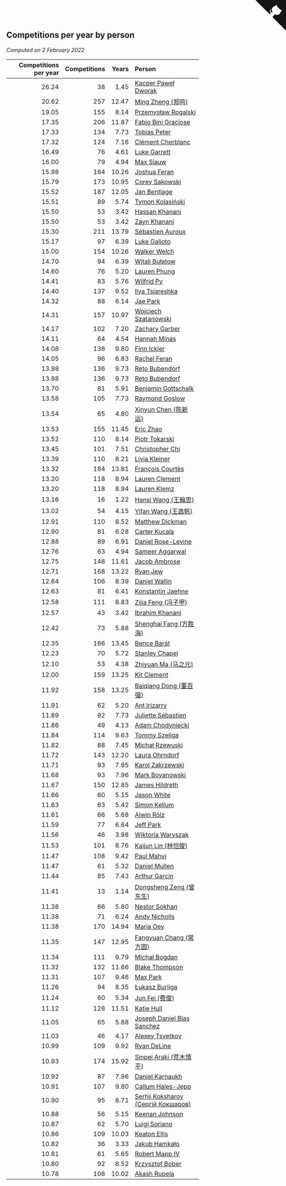 ## Competitions per year by person

*Computed on  2 February 2022*

| Competitions per year | Competitions | Years | Person |
| ---: | ---: | ---: | :--- |
| 26.24 | 38 | 1.45 | [Kacper Paweł Dworak](https://www.worldcubeassociation.org/persons/2020DWOR01) |
| 20.62 | 257 | 12.47 | [Ming Zheng (郑鸣)](https://www.worldcubeassociation.org/persons/2009ZHEN11) |
| 19.05 | 155 | 8.14 | [Przemysław Rogalski](https://www.worldcubeassociation.org/persons/2013ROGA02) |
| 17.35 | 206 | 11.87 | [Fabio Bini Graciose](https://www.worldcubeassociation.org/persons/2010GRAC02) |
| 17.33 | 134 | 7.73 | [Tobias Peter](https://www.worldcubeassociation.org/persons/2014PETE03) |
| 17.32 | 124 | 7.16 | [Clément Cherblanc](https://www.worldcubeassociation.org/persons/2014CHER05) |
| 16.49 | 76 | 4.61 | [Luke Garrett](https://www.worldcubeassociation.org/persons/2017GARR05) |
| 16.00 | 79 | 4.94 | [Max Siauw](https://www.worldcubeassociation.org/persons/2017SIAU02) |
| 15.98 | 164 | 10.26 | [Joshua Feran](https://www.worldcubeassociation.org/persons/2011FERA01) |
| 15.79 | 173 | 10.95 | [Corey Sakowski](https://www.worldcubeassociation.org/persons/2011SAKO01) |
| 15.52 | 187 | 12.05 | [Jan Bentlage](https://www.worldcubeassociation.org/persons/2010BENT01) |
| 15.51 | 89 | 5.74 | [Tymon Kolasiński](https://www.worldcubeassociation.org/persons/2016KOLA02) |
| 15.50 | 53 | 3.42 | [Hassan Khanani](https://www.worldcubeassociation.org/persons/2018KHAN26) |
| 15.50 | 53 | 3.42 | [Zayn Khanani](https://www.worldcubeassociation.org/persons/2018KHAN28) |
| 15.30 | 211 | 13.79 | [Sébastien Auroux](https://www.worldcubeassociation.org/persons/2008AURO01) |
| 15.17 | 97 | 6.39 | [Luke Galioto](https://www.worldcubeassociation.org/persons/2015GALI02) |
| 15.00 | 154 | 10.26 | [Walker Welch](https://www.worldcubeassociation.org/persons/2011WELC01) |
| 14.70 | 94 | 6.39 | [Witali Bułatow](https://www.worldcubeassociation.org/persons/2015BUAT01) |
| 14.60 | 76 | 5.20 | [Lauren Phung](https://www.worldcubeassociation.org/persons/2016PHUN02) |
| 14.41 | 83 | 5.76 | [Wilfrid Py](https://www.worldcubeassociation.org/persons/2016PYWI01) |
| 14.40 | 137 | 9.52 | [Ilya Tsiareshka](https://www.worldcubeassociation.org/persons/2012TERE01) |
| 14.32 | 88 | 6.14 | [Jae Park](https://www.worldcubeassociation.org/persons/2015PARK24) |
| 14.31 | 157 | 10.97 | [Wojciech Szatanowski](https://www.worldcubeassociation.org/persons/2011SZAT01) |
| 14.17 | 102 | 7.20 | [Zachary Garber](https://www.worldcubeassociation.org/persons/2014GARB01) |
| 14.11 | 64 | 4.54 | [Hannah Minas](https://www.worldcubeassociation.org/persons/2017MINA04) |
| 14.08 | 138 | 9.80 | [Finn Ickler](https://www.worldcubeassociation.org/persons/2012ICKL01) |
| 14.05 | 96 | 6.83 | [Rachel Feran](https://www.worldcubeassociation.org/persons/2015FERA01) |
| 13.98 | 136 | 9.73 | [Reto Bubendorf](https://www.worldcubeassociation.org/persons/2012BUBE01) |
| 13.98 | 136 | 9.73 | [Reto Bubendorf](https://www.worldcubeassociation.org/persons/2012BUBE01) |
| 13.70 | 81 | 5.91 | [Benjamin Gottschalk](https://www.worldcubeassociation.org/persons/2016GOTT01) |
| 13.58 | 105 | 7.73 | [Raymond Goslow](https://www.worldcubeassociation.org/persons/2014GOSL01) |
| 13.54 | 65 | 4.80 | [Xinyun Chen (陈新运)](https://www.worldcubeassociation.org/persons/2017CHEN36) |
| 13.53 | 155 | 11.45 | [Eric Zhao](https://www.worldcubeassociation.org/persons/2010ZHAO19) |
| 13.52 | 110 | 8.14 | [Piotr Tokarski](https://www.worldcubeassociation.org/persons/2013TOKA01) |
| 13.45 | 101 | 7.51 | [Christopher Chi](https://www.worldcubeassociation.org/persons/2014CHIC01) |
| 13.39 | 110 | 8.21 | [Livia Kleiner](https://www.worldcubeassociation.org/persons/2013KLEI03) |
| 13.32 | 184 | 13.81 | [François Courtès](https://www.worldcubeassociation.org/persons/2008COUR01) |
| 13.20 | 118 | 8.94 | [Lauren Clement](https://www.worldcubeassociation.org/persons/2013KLEM01) |
| 13.20 | 118 | 8.94 | [Lauren Klemz](https://www.worldcubeassociation.org/persons/2013KLEM01) |
| 13.16 | 16 | 1.22 | [Hansi Wang (王翰思)](https://www.worldcubeassociation.org/persons/2020WANG19) |
| 13.02 | 54 | 4.15 | [Yifan Wang (王逸帆)](https://www.worldcubeassociation.org/persons/2017WANY29) |
| 12.91 | 110 | 8.52 | [Matthew Dickman](https://www.worldcubeassociation.org/persons/2013DICK01) |
| 12.90 | 81 | 6.28 | [Carter Kucala](https://www.worldcubeassociation.org/persons/2015KUCA01) |
| 12.88 | 89 | 6.91 | [Daniel Rose-Levine](https://www.worldcubeassociation.org/persons/2015ROSE01) |
| 12.76 | 63 | 4.94 | [Sameer Aggarwal](https://www.worldcubeassociation.org/persons/2017AGGA01) |
| 12.75 | 148 | 11.61 | [Jacob Ambrose](https://www.worldcubeassociation.org/persons/2010AMBR01) |
| 12.71 | 168 | 13.22 | [Ryan Jew](https://www.worldcubeassociation.org/persons/2008JEWR01) |
| 12.64 | 106 | 8.39 | [Daniel Wallin](https://www.worldcubeassociation.org/persons/2013WALL03) |
| 12.63 | 81 | 6.41 | [Konstantin Jaehne](https://www.worldcubeassociation.org/persons/2015JAEH01) |
| 12.58 | 111 | 8.83 | [Zijia Feng (冯子甲)](https://www.worldcubeassociation.org/persons/2013FENG02) |
| 12.57 | 43 | 3.42 | [Ibrahim Khanani](https://www.worldcubeassociation.org/persons/2018KHAN27) |
| 12.42 | 73 | 5.88 | [Shenghai Fang (方胜海)](https://www.worldcubeassociation.org/persons/2016FANG01) |
| 12.35 | 166 | 13.45 | [Bence Barát](https://www.worldcubeassociation.org/persons/2008BARA01) |
| 12.23 | 70 | 5.72 | [Stanley Chapel](https://www.worldcubeassociation.org/persons/2016CHAP04) |
| 12.10 | 53 | 4.38 | [Zhiyuan Ma (马之元)](https://www.worldcubeassociation.org/persons/2017MAZH04) |
| 12.00 | 159 | 13.25 | [Kit Clement](https://www.worldcubeassociation.org/persons/2008CLEM01) |
| 11.92 | 158 | 13.25 | [Baiqiang Dong (董百强)](https://www.worldcubeassociation.org/persons/2008DONG06) |
| 11.91 | 62 | 5.20 | [Ant Irizarry](https://www.worldcubeassociation.org/persons/2016IRIZ02) |
| 11.89 | 92 | 7.73 | [Juliette Sébastien](https://www.worldcubeassociation.org/persons/2014SEBA01) |
| 11.86 | 49 | 4.13 | [Adam Chodyniecki](https://www.worldcubeassociation.org/persons/2017CHOD02) |
| 11.84 | 114 | 9.63 | [Tommy Szeliga](https://www.worldcubeassociation.org/persons/2012SZEL01) |
| 11.82 | 88 | 7.45 | [Michał Rzewuski](https://www.worldcubeassociation.org/persons/2014RZEW01) |
| 11.72 | 143 | 12.20 | [Laura Ohrndorf](https://www.worldcubeassociation.org/persons/2009OHRN01) |
| 11.71 | 93 | 7.95 | [Karol Zakrzewski](https://www.worldcubeassociation.org/persons/2014ZAKR01) |
| 11.68 | 93 | 7.96 | [Mark Boyanowski](https://www.worldcubeassociation.org/persons/2014BOYA01) |
| 11.67 | 150 | 12.85 | [James Hildreth](https://www.worldcubeassociation.org/persons/2009HILD01) |
| 11.66 | 60 | 5.15 | [Jason White](https://www.worldcubeassociation.org/persons/2016WHIT16) |
| 11.63 | 63 | 5.42 | [Simon Kellum](https://www.worldcubeassociation.org/persons/2016KELL12) |
| 11.61 | 66 | 5.68 | [Alwin Rölz](https://www.worldcubeassociation.org/persons/2016ROLZ01) |
| 11.59 | 77 | 6.64 | [Jeff Park](https://www.worldcubeassociation.org/persons/2015PARK08) |
| 11.56 | 46 | 3.98 | [Wiktoria Waryszak](https://www.worldcubeassociation.org/persons/2018WARY01) |
| 11.53 | 101 | 8.76 | [Kaijun Lin (林恺俊)](https://www.worldcubeassociation.org/persons/2013LINK01) |
| 11.47 | 108 | 9.42 | [Paul Mahvi](https://www.worldcubeassociation.org/persons/2012MAHV01) |
| 11.47 | 61 | 5.32 | [Daniel Mullen](https://www.worldcubeassociation.org/persons/2016MULL04) |
| 11.44 | 85 | 7.43 | [Arthur Garcin](https://www.worldcubeassociation.org/persons/2014GARC27) |
| 11.41 | 13 | 1.14 | [Dongsheng Zeng (曾东生)](https://www.worldcubeassociation.org/persons/2020ZENG03) |
| 11.38 | 66 | 5.80 | [Nestor Sokhan](https://www.worldcubeassociation.org/persons/2016SOKH01) |
| 11.38 | 71 | 6.24 | [Andy Nicholls](https://www.worldcubeassociation.org/persons/2015NICH04) |
| 11.38 | 170 | 14.94 | [Maria Oey](https://www.worldcubeassociation.org/persons/2007OEYM01) |
| 11.35 | 147 | 12.95 | [Fangyuan Chang (常方圆)](https://www.worldcubeassociation.org/persons/2009CHAN04) |
| 11.34 | 111 | 9.79 | [Michał Bogdan](https://www.worldcubeassociation.org/persons/2012BOGD01) |
| 11.32 | 132 | 11.66 | [Blake Thompson](https://www.worldcubeassociation.org/persons/2010THOM03) |
| 11.31 | 107 | 9.46 | [Max Park](https://www.worldcubeassociation.org/persons/2012PARK03) |
| 11.26 | 94 | 8.35 | [Łukasz Burliga](https://www.worldcubeassociation.org/persons/2013BURL01) |
| 11.24 | 60 | 5.34 | [Jun Fei (费俊)](https://www.worldcubeassociation.org/persons/2016FEIJ02) |
| 11.12 | 128 | 11.51 | [Katie Hull](https://www.worldcubeassociation.org/persons/2010HULL01) |
| 11.05 | 65 | 5.88 | [Joseph Daniel Blas Sanchez](https://www.worldcubeassociation.org/persons/2016SANC08) |
| 11.03 | 46 | 4.17 | [Alexey Tsvetkov](https://www.worldcubeassociation.org/persons/2017TSVE02) |
| 10.99 | 109 | 9.92 | [Ryan DeLine](https://www.worldcubeassociation.org/persons/2012DELI01) |
| 10.93 | 174 | 15.92 | [Sinpei Araki (荒木慎平)](https://www.worldcubeassociation.org/persons/2006ARAK01) |
| 10.92 | 87 | 7.96 | [Daniel Karnaukh](https://www.worldcubeassociation.org/persons/2014KARN02) |
| 10.91 | 107 | 9.80 | [Callum Hales-Jepp](https://www.worldcubeassociation.org/persons/2012HALE01) |
| 10.90 | 95 | 8.71 | [Serhii Koksharov (Сергій Кокшаров)](https://www.worldcubeassociation.org/persons/2013KOKS01) |
| 10.88 | 56 | 5.15 | [Keenan Johnson](https://www.worldcubeassociation.org/persons/2016JOHN30) |
| 10.87 | 62 | 5.70 | [Luigi Soriano](https://www.worldcubeassociation.org/persons/2016SORI04) |
| 10.86 | 109 | 10.03 | [Keaton Ellis](https://www.worldcubeassociation.org/persons/2012ELLI01) |
| 10.82 | 36 | 3.33 | [Jakub Hamkało](https://www.worldcubeassociation.org/persons/2018HAMK01) |
| 10.81 | 61 | 5.65 | [Robert Mapp IV](https://www.worldcubeassociation.org/persons/2016IVRO01) |
| 10.80 | 92 | 8.52 | [Krzysztof Bober](https://www.worldcubeassociation.org/persons/2013BOBE01) |
| 10.78 | 108 | 10.02 | [Akash Rupela](https://www.worldcubeassociation.org/persons/2012RUPE01) |


<a href="https://github.com/jonatanklosko/wca_statistics" class="github-corner" aria-label="View source on Github"><svg width="80" height="80" viewBox="0 0 250 250" style="fill:#151513; color:#fff; position: absolute; top: 0; border: 0; right: 0;" aria-hidden="true"><path d="M0,0 L115,115 L130,115 L142,142 L250,250 L250,0 Z"></path><path d="M128.3,109.0 C113.8,99.7 119.0,89.6 119.0,89.6 C122.0,82.7 120.5,78.6 120.5,78.6 C119.2,72.0 123.4,76.3 123.4,76.3 C127.3,80.9 125.5,87.3 125.5,87.3 C122.9,97.6 130.6,101.9 134.4,103.2" fill="currentColor" style="transform-origin: 130px 106px;" class="octo-arm"></path><path d="M115.0,115.0 C114.9,115.1 118.7,116.5 119.8,115.4 L133.7,101.6 C136.9,99.2 139.9,98.4 142.2,98.6 C133.8,88.0 127.5,74.4 143.8,58.0 C148.5,53.4 154.0,51.2 159.7,51.0 C160.3,49.4 163.2,43.6 171.4,40.1 C171.4,40.1 176.1,42.5 178.8,56.2 C183.1,58.6 187.2,61.8 190.9,65.4 C194.5,69.0 197.7,73.2 200.1,77.6 C213.8,80.2 216.3,84.9 216.3,84.9 C212.7,93.1 206.9,96.0 205.4,96.6 C205.1,102.4 203.0,107.8 198.3,112.5 C181.9,128.9 168.3,122.5 157.7,114.1 C157.9,116.9 156.7,120.9 152.7,124.9 L141.0,136.5 C139.8,137.7 141.6,141.9 141.8,141.8 Z" fill="currentColor" class="octo-body"></path></svg></a><style>.github-corner:hover .octo-arm{animation:octocat-wave 560ms ease-in-out}@keyframes octocat-wave{0%,100%{transform:rotate(0)}20%,60%{transform:rotate(-25deg)}40%,80%{transform:rotate(10deg)}}@media (max-width:500px){.github-corner:hover .octo-arm{animation:none}.github-corner .octo-arm{animation:octocat-wave 560ms ease-in-out}}</style>
